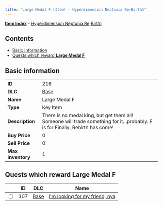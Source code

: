 ```yaml
---
title: "Large Medal F (Item) - Hyperdimension Neptunia Re;Birth1"
---
```


[**Item Index**](/neptunia/rb1/item/index.html) - [Hyperdimension Neptunia Re;Birth1](/neptunia/rb1)

## Contents

- [Basic information](#basic-information)
- [Quests which reward **Large Medal F**](#quests-which-reward-large-medal-f)

## Basic information

|   |   |
| -- | -- |
| **ID** | 216 |
| **DLC** | [Base](/neptunia/rb1/dlc/1-base.html) |
| **Name** | Large Medal F |
| **Type** | Key Item |
| **Description** | There is no medal king, but get them all! Someone will trade something for it...probably. F is for Finally, Rebirth has come! |
| **Buy Price** | 0 |
| **Sell Price** | 0 |
| **Max inventory** | 1 |


## Quests which reward **Large Medal F**

|    | ID | DLC | Name |
| -- | -- | --- | ---- |
| <input type="checkbox" id="rb1-quest-1-307" class="trackbox" /> | 307 | [Base](/neptunia/rb1/dlc/1-base.html) | [I'm looking for my friend, nya](/neptunia/rb1/quest/1-307-im-looking-for-my-friend-nya.html) |
